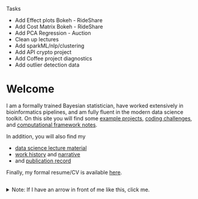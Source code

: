 
Tasks

- Add Effect plots Bokeh - RideShare
- Add Cost Matrix Bokeh - RideShare
- Add PCA Regression - Auction
- Clean up lectures
- Add sparkML/nlp/clustering
- Add API crypto project
- Add Coffee project diagnostics
- Add outlier detection data

# Welcome

I am a formally trained Bayesian statistician,
have worked extensively in bioinformatics pipelines,
and am fully fluent in the modern data science toolkit.
On this site you will find some [example projects](https://github.com/pointOfive/Examples/tree/master/Data),
[coding challenges](https://github.com/pointOfive/Examples/tree/master/Code#coding),
and [computational framework notes](https://github.com/pointOfive/Examples/tree/master/Compute#computing).

In addition, you will also find my 
- [data science lecture material](https://github.com/pointOfive/Examples/tree/master/Lectures#lecture-material)
- [work history](https://github.com/pointOfive/Examples/tree/master/Experience#experience) and [narrative](https://github.com/pointOfive/Examples/tree/master/Bio#about)
- and [publication record](https://github.com/pointOfive/Examples/tree/master/Publications#publications)

Finally, my formal resume/CV is available [here](SchwartzCV.pdf). 

##  


<details>
<summary>
Note: If I have an arrow in front of me like this, click me.
</summary>


#### And I'll expand to reveal further information.
</details>


